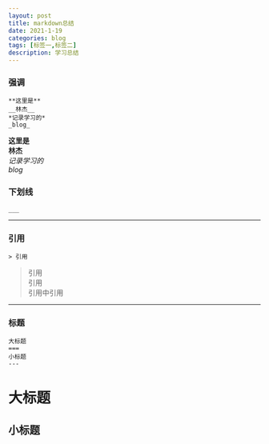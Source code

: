 ```yaml
---
layout: post
title: markdown总结
date: 2021-1-19
categories: blog
tags: [标签一,标签二]
description: 学习总结
---
```

### 强调 ###    
    **这里是**
    __林杰__
    *记录学习的*
    _blog_

**这里是**  
__林杰__    
*记录学习的*    
_blog_  

### 下划线 ###  
    ___

___   


### 引用 ###
    > 引用  

> 引用  
>引用  
 >引用中引用  
___  
### 标题 ###
    大标题
    ===
    小标题
    ---  

大标题
===
小标题
---



 



















